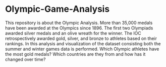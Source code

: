 # Olympic-Game-Analysis
This repository is about the Olympic Analysis.
More than 35,000 medals have been awarded at the Olympics since 1896. 
The first two Olympiads awarded silver medals and an olive wreath for the winner.
The IOC retrospectively awarded gold, silver, and bronze to athletes based on their rankings.
In this analysis and visualization of the dataset consisting both the summer and winter games data is performed. 
Which Olympic athletes have the most gold medals?
Which countries are they from and how has it changed over time?
